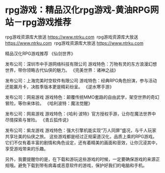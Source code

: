 # rpg游戏：精品汉化rpg游戏-黄油RPG网站－rpg游戏推荐

rpg游戏资源库大放送‌ https://www.ntrku.com ‌
rpg游戏资源库大放送‌ https://www.ntrku.com ‌
rpg游戏资源库大放送‌ https://www.ntrku.com

精品汉化RPG游戏推荐
‌《仙剑世界》‌

‌发布公司‌：深圳市中手游网络科技有限公司
‌游戏特色‌：万物有灵的东方浪漫幻想世界，带你领略古代仙侠的魅力。
‌《完美世界：诸神之战》‌

‌发布公司‌：上海完美时空软件有限公司
‌游戏特色‌：经典RPG角色扮演，参与活动还能赢月卡，决胜季版本更是精彩纷呈。
‌《逆水寒手游》‌

‌发布公司‌：网易游戏
‌游戏特色‌：颠覆传统MMO套路的自由武学，架空世界的奇幻冒险，等你来体验。
‌《哈利波特：魔法觉醒》‌

‌发布公司‌：网易游戏
‌游戏特色‌：《哈利·波特》官方授权手游，让你在魔法世界中尽情探索与冒险。
‌《青丘狐传说》‌

‌发布公司‌：紫龙游戏
‌游戏特色‌：强大引擎机能实现“万人同屏”盛况，与千人玩家共享壮美的仙侠之旅。
这些游戏都是经过正规渠道汉化，品质上乘的RPG游戏。它们不仅有着丰富的剧情和角色设定，还有着精美的画面和音效，让你沉浸其中，享受游戏带来的乐趣。

另外，我要提醒你的是，在下载和游玩这些游戏的时候，一定要确保游戏的来源正规哦。避免下载到带有病毒或恶意软件的游戏，保护好我们的电脑和手机。
